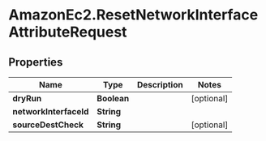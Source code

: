 # AmazonEc2.ResetNetworkInterfaceAttributeRequest

## Properties

Name | Type | Description | Notes
------------ | ------------- | ------------- | -------------
**dryRun** | **Boolean** |  | [optional] 
**networkInterfaceId** | **String** |  | 
**sourceDestCheck** | **String** |  | [optional] 


